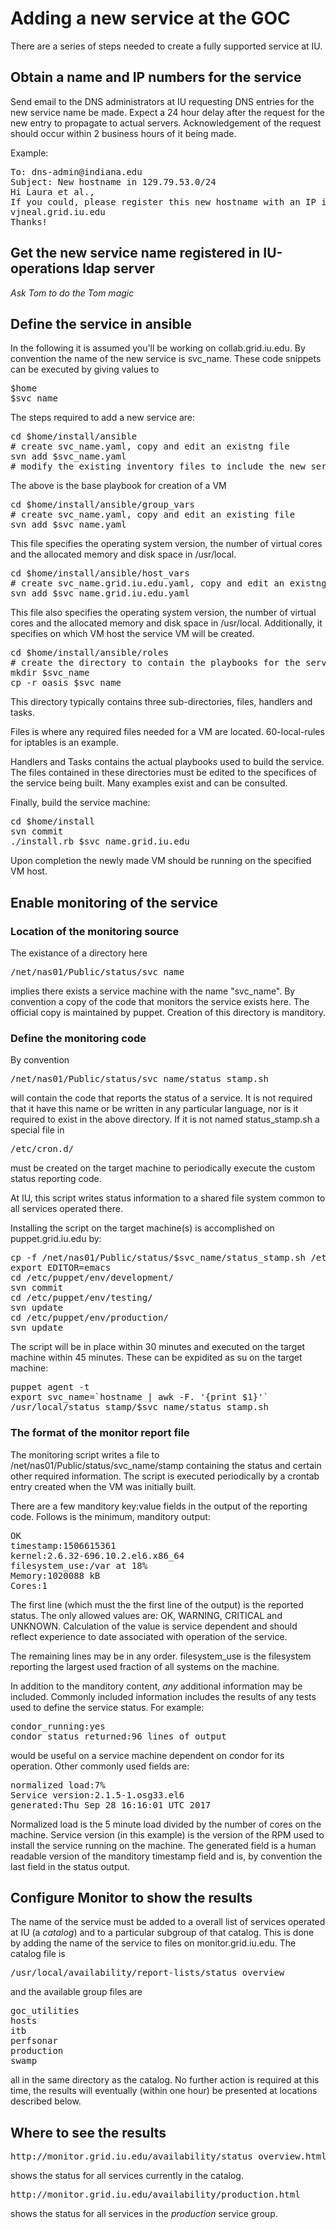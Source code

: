 # Adding a new service at the GOC

There are a series of steps needed to create a fully supported service at IU.

## Obtain a name and IP numbers for the service

Send email to the DNS administrators at IU requesting DNS entries for the new service name be made.
Expect a 24 hour delay after the request for the new entry to propagate to actual servers.
Acknowledgement of the request should occur within 2 business hours of it being made.

Example:
<pre>
To: dns-admin@indiana.edu
Subject: New hostname in 129.79.53.0/24
Hi Laura et al.,
If you could, please register this new hostname with an IP in the 129.79.53.0/24 range (VLAN 259's public IP range):
vjneal.grid.iu.edu
Thanks!
</pre>

## Get the new service name registered in IU-operations ldap server

*Ask Tom to do the Tom magic*

## Define the service in ansible

In the following it is assumed you'll be working on collab.grid.iu.edu.
By convention the name of the new service is svc_name.
These code snippets can be executed by giving values to
<pre>
$home
$svc_name
</pre>
The steps required to add a new service are:
<pre>
cd $home/install/ansible
# create svc_name.yaml, copy and edit an existng file
svn add $svc_name.yaml
# modify the existing inventory files to include the new service
</pre>
The above is the base playbook for creation of a VM

<pre>
cd $home/install/ansible/group_vars
# create svc_name.yaml, copy and edit an existing file
svn add $svc_name.yaml
</pre>
This file specifies the operating system version, the number of virtual cores and the allocated memory and disk
space in /usr/local.

<pre>
cd $home/install/ansible/host_vars
# create svc_name.grid.iu.edu.yaml, copy and edit an existng file
svn add $svc_name.grid.iu.edu.yaml
</pre>
This file also specifies the operating system version, the number of virtual cores and the allocated memory and disk
space in /usr/local. Additionally, it specifies on which VM host the service VM will be created.

<pre>
cd $home/install/ansible/roles
# create the directory to contain the playbooks for the service
mkdir $svc_name
cp -r oasis $svc_name
</pre>
This directory typically contains three sub-directories, files, handlers and tasks.

Files is where any required files needed for a VM are located. 60-local-rules for iptables is an example.

Handlers and Tasks contains the actual playbooks used to build the service.
The files contained in these directories must be edited to the specifices of the service being built.
Many examples exist and can be consulted.
 
Finally, build the service machine:
<pre>
cd $home/install
svn commit
./install.rb $svc_name.grid.iu.edu
</pre>
Upon completion the newly made VM should be running on the specified VM host.

## Enable monitoring of the service

### Location of the monitoring source

The existance of a directory here
<pre>
/net/nas01/Public/status/svc_name
</pre>
implies there exists a service machine with the name "svc_name". By convention a copy of
the code that monitors the service exists here. The official copy is maintained by
puppet. Creation of this directory is manditory.

### Define the monitoring code

By convention 
<pre>
/net/nas01/Public/status/svc_name/status_stamp.sh
</pre>
will contain the code that reports the status of a service. It is not required that
it have this name or be written in any particular language,
nor is it required to exist in the above directory. If it is not named status_stamp.sh a special file in
<pre>
/etc/cron.d/
</pre>
must be created on the target machine to periodically execute the custom status reporting code.

At IU, this script writes status information to a shared file system common to all services operated there.

Installing the script on the target machine(s) is accomplished on puppet.grid.iu.edu by:
<pre>
cp -f /net/nas01/Public/status/$svc_name/status_stamp.sh /etc/puppet/env/development/modules/status_stamp/files/$svc_name
export EDITOR=emacs
cd /etc/puppet/env/development/
svn commit
cd /etc/puppet/env/testing/
svn update
cd /etc/puppet/env/production/
svn update
</pre>

The script will be in place within 30 minutes and executed on the target machine within 45 minutes.
These can be expidited as su on the target machine:
<pre>
puppet agent -t
export svc_name=`hostname | awk -F. '{print $1}'`
/usr/local/status_stamp/$svc_name/status_stamp.sh
</pre>

### The format of the monitor report file

The monitoring script writes a file to /net/nas01/Public/status/svc_name/stamp
containing the status and certain other required information. The script is executed
periodically by a crontab entry created when the VM was initially built.

There are a few manditory key:value fields in the output of the reporting code. Follows
is the minimum, manditory output:
<pre>
OK
timestamp:1506615361
kernel:2.6.32-696.10.2.el6.x86_64
filesystem_use:/var at 18%
Memory:1020088 kB
Cores:1
</pre>

The first line (which must the the first line of the output) is the reported status. The only allowed
values are: OK, WARNING, CRITICAL and UNKNOWN. Calculation of the value is service dependent and should
reflect experience to date associated with operation of the service.

The remaining lines may be in any order. filesystem_use is the filesystem reporting the largest
used fraction of all systems on the machine.

In addition to the manditory content, *any* additional information may be included. Commonly included
information includes the results of any tests used to define the service status. For example:
<pre>
condor_running:yes
condor_status returned:96 lines of output
</pre>
would be useful on a service machine dependent on condor for its operation.
Other commonly used fields are:
<pre>
normalized load:7%
Service version:2.1.5-1.osg33.el6
generated:Thu Sep 28 16:16:01 UTC 2017
</pre>
Normalized load is the 5 minute load divided by the number of cores on the machine. Service version (in this example)
is the version of the RPM used to install the service running on the machine. The generated field is
a human readable version of the manditory timestamp field and is, by convention the last field in the status
output.

## Configure Monitor to show the results

The name of the service must be added to a overall list of services operated at IU 
(a *catalog*) and to a particular subgroup of that catalog. This is done by adding
the name of the service to files on monitor.grid.iu.edu. The catalog file is
<pre>
/usr/local/availability/report-lists/status_overview
</pre>
and the available group files are
<pre>
goc_utilities
hosts
itb
perfsonar
production
swamp
</pre>
all in the same directory as the catalog. No further action is required at this time, the
results will eventually (within one hour) be presented at locations described below.

## Where to see the results

<pre>
http://monitor.grid.iu.edu/availability/status_overview.html
</pre>
shows the status for all services currently in the catalog.
<pre>
http://monitor.grid.iu.edu/availability/production.html
</pre>
shows the status for all services in the *production* service group.
